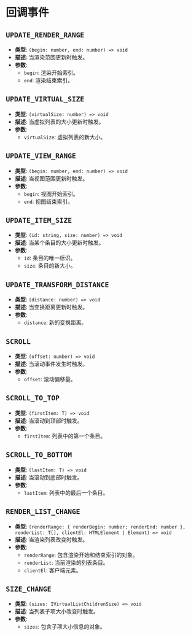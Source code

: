 #  回调事件

## `UPDATE_RENDER_RANGE`

- **类型**: `(begin: number, end: number) => void`
- **描述**: 当渲染范围更新时触发。
- **参数**:
  - `begin`: 渲染开始索引。
  - `end`: 渲染结束索引。

## `UPDATE_VIRTUAL_SIZE`

- **类型**: `(virtualSize: number) => void`
- **描述**: 当虚拟列表的大小更新时触发。
- **参数**:
  - `virtualSize`: 虚拟列表的新大小。

## `UPDATE_VIEW_RANGE`

- **类型**: `(begin: number, end: number) => void`
- **描述**: 当视图范围更新时触发。
- **参数**:
  - `begin`: 视图开始索引。
  - `end`: 视图结束索引。

## `UPDATE_ITEM_SIZE`

- **类型**: `(id: string, size: number) => void`
- **描述**: 当某个条目的大小更新时触发。
- **参数**:
  - `id`: 条目的唯一标识。
  - `size`: 条目的新大小。

## `UPDATE_TRANSFORM_DISTANCE`

- **类型**: `(distance: number) => void`
- **描述**: 当变换距离更新时触发。
- **参数**:
  - `distance`: 新的变换距离。

## `SCROLL`

- **类型**: `(offset: number) => void`
- **描述**: 当滚动事件发生时触发。
- **参数**:
  - `offset`: 滚动偏移量。

## `SCROLL_TO_TOP`

- **类型**: `(firstItem: T) => void`
- **描述**: 当滚动到顶部时触发。
- **参数**:
  - `firstItem`: 列表中的第一个条目。

## `SCROLL_TO_BOTTOM`

- **类型**: `(lastItem: T) => void`
- **描述**: 当滚动到底部时触发。
- **参数**:
  - `lastItem`: 列表中的最后一个条目。

## `RENDER_LIST_CHANGE`

- **类型**: `(renderRange: { renderBegin: number; renderEnd: number }, renderList: T[], clientEl: HTMLElement | Element) => void`
- **描述**: 当渲染列表改变时触发。
- **参数**:
  - `renderRange`: 包含渲染开始和结束索引的对象。
  - `renderList`: 当前渲染的列表条目。
  - `clientEl`: 客户端元素。

## `SIZE_CHANGE`

- **类型**: `(sizes: IVirtualListChildrenSize) => void`
- **描述**: 当列表子项大小改变时触发。
- **参数**:
  - `sizes`: 包含子项大小信息的对象。
